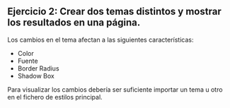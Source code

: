 ## Ejercicio 2: Crear dos temas distintos y mostrar los resultados en una página.

Los cambios en el tema afectan a las siguientes características:

-   Color
-   Fuente
-   Border Radius
-   Shadow Box

Para visualizar los cambios debería ser suficiente importar un tema u otro en el fichero de estilos principal.

